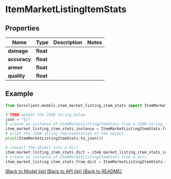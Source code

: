 # ItemMarketListingItemStats


## Properties

Name | Type | Description | Notes
------------ | ------------- | ------------- | -------------
**damage** | **float** |  | 
**accuracy** | **float** |  | 
**armor** | **float** |  | 
**quality** | **float** |  | 

## Example

```python
from tornclient.models.item_market_listing_item_stats import ItemMarketListingItemStats

# TODO update the JSON string below
json = "{}"
# create an instance of ItemMarketListingItemStats from a JSON string
item_market_listing_item_stats_instance = ItemMarketListingItemStats.from_json(json)
# print the JSON string representation of the object
print(ItemMarketListingItemStats.to_json())

# convert the object into a dict
item_market_listing_item_stats_dict = item_market_listing_item_stats_instance.to_dict()
# create an instance of ItemMarketListingItemStats from a dict
item_market_listing_item_stats_from_dict = ItemMarketListingItemStats.from_dict(item_market_listing_item_stats_dict)
```
[[Back to Model list]](../README.md#documentation-for-models) [[Back to API list]](../README.md#documentation-for-api-endpoints) [[Back to README]](../README.md)


